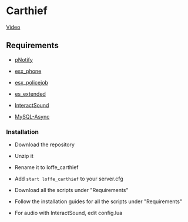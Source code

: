 # Carthief

[Video](https://www.youtube.com/watch?v=gJ1bY-7up_k)

## Requirements

 - [pNotify](https://github.com/Nick78111/pNotify)
 
 - [esx_phone](https://github.com/ESX-Org/esx_phone)
 
 - [esx_policejob](https://github.com/ESX-Org/esx_policejob)
 
 - [es_extended](https://github.com/ESX-Org/es_extended)
 
 - [InteractSound](https://github.com/plunkettscott/FiveM-Scripts/tree/master/InteractSound/client/html)
 
 - [MySQL-Async](https://github.com/brouznouf/fivem-mysql-async)

### Installation
 
 - Download the repository
 
 - Unzip it
 
 - Rename it to loffe_carthief
 
 - Add ```start loffe_carthief``` to your server.cfg
 
 - Download all the scripts under "Requirements"
 
 - Follow the installation guides for all the scripts under "Requirements"
 

 - For audio with InteractSound, edit config.lua
